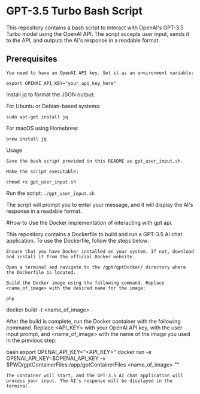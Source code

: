 # GPT-3.5 Turbo Bash Script

This repository contains a bash script to interact with OpenAI's GPT-3.5 Turbo model using the OpenAI API. The script accepts user input, sends it to the API, and outputs the AI's response in a readable format.

## Prerequisites

    You need to have an OpenAI API key. Set it as an environment variable:

`export OPENAI_API_KEY="your_api_key_here"`

Install jq to format the JSON output:

For Ubuntu or Debian-based systems:


`sudo apt-get install jq`


For macOS using Homebrew:

`brew install jq`

Usage

    Save the bash script provided in this README as gpt_user_input.sh.

    Make the script executable:


`chmod +x gpt_user_input.sh`

Run the script:
`./gpt_user_input.sh`

The script will prompt you to enter your message, and it will display the AI's response in a readable format.

#How to Use the Docker implementation of interacting with gpt api.

This repository contains a Dockerfile to build and run a GPT-3.5 AI chat application. To use the Dockerfile, follow the steps below:

    Ensure that you have Docker installed on your system. If not, download and install it from the official Docker website.

    Open a terminal and navigate to the /gpt/gptDocker/ directory where the Dockerfile is located.

    Build the Docker image using the following command. Replace <name_of_image> with the desired name for the image:

    php

docker build -t <name_of_image> .

After the build is complete, run the Docker container with the following command. Replace <API_KEY> with your OpenAI API key, <prompt> with the user input prompt, and <name_of_image> with the name of the image you used in the previous step:

bash
    export OPENAI_API_KEY="<API_KEY>" 
    docker run -e OPENAI_API_KEY=$OPENAI_API_KEY -v $PWD/gptContainerFiles:/app/gptContainerFiles <name_of_image> "<prompt>"

    The container will start, and the GPT-3.5 AI chat application will process your input. The AI's response will be displayed in the terminal.


